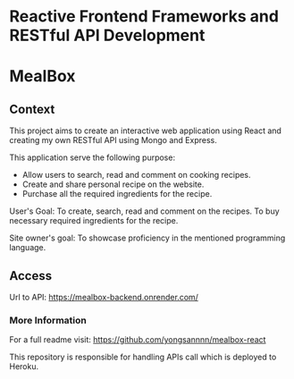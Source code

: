# Reactive Frontend Frameworks and RESTful API Development

# **MealBox**
## Context
This project aims to create an interactive web application using React and creating my own RESTful API using Mongo and Express. 

This application serve the following purpose:
* Allow users to search, read and comment on cooking recipes.
* Create and share personal recipe on the website. 
* Purchase all the required ingredients for the recipe. 

User's Goal: To create, search, read and comment on the recipes. To buy necessary required ingredients for the recipe. 

Site owner's goal: To showcase proficiency in the mentioned programming language.

## Access
Url to API: https://mealbox-backend.onrender.com/


### More Information
For a full readme visit: https://github.com/yongsannnn/mealbox-react

This repository is responsible for handling APIs call which is deployed to Heroku. 